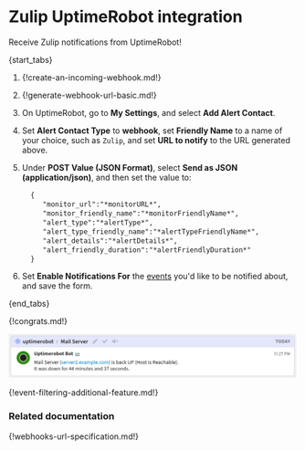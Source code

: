 # Zulip UptimeRobot integration

Receive Zulip notifications from UptimeRobot!

{start_tabs}

1. {!create-an-incoming-webhook.md!}

1. {!generate-webhook-url-basic.md!}

1. On UptimeRobot, go to **My Settings**, and select **Add Alert Contact**.

1. Set **Alert Contact Type** to **webhook**, set **Friendly Name** to
   a name of your choice, such as `Zulip`, and set **URL to notify** to the
   URL generated above.

1. Under **POST Value (JSON Format)**, select **Send as JSON (application/json)**,
   and then set the value to:

         {
            "monitor_url":"*monitorURL*",
            "monitor_friendly_name":"*monitorFriendlyName*",
            "alert_type":"*alertType*",
            "alert_type_friendly_name":"*alertTypeFriendlyName*",
            "alert_details":"*alertDetails*",
            "alert_friendly_duration":"*alertFriendlyDuration*"
         }

1. Set **Enable Notifications For** the [events](#filtering-incoming-events)
   you'd like to be notified about, and save the form.

{end_tabs}

{!congrats.md!}

![](/static/images/integrations/uptimerobot/001.png)

{!event-filtering-additional-feature.md!}

### Related documentation

{!webhooks-url-specification.md!}
